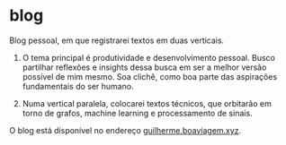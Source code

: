 # blog

Blog pessoal, em que registrarei textos em duas verticais.

1. O tema principal é produtividade e desenvolvimento pessoal. Busco partilhar reflexões e insights dessa busca em ser a melhor versão possível de mim mesmo. Soa clichê, como boa parte das aspirações fundamentais do ser humano.

2. Numa vertical paralela, colocarei textos técnicos, que orbitarão em torno de grafos, machine learning e processamento de sinais.

O blog está disponível no endereço [guilherme.boaviagem.xyz](https://guilherme.boaviagem.xyz/).
